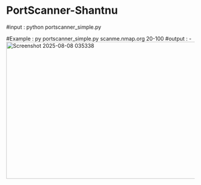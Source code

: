 ﻿# PortScanner-Shantnu
#input :
python portscanner_simple.py <target> <ports>

#Example : py portscanner_simple.py scanme.nmap.org 20-100
#output : - 
<img width="1490" height="366" alt="Screenshot 2025-08-08 035338" src="https://github.com/user-attachments/assets/579ea893-b128-4a7d-8a46-154df63b30df" />

